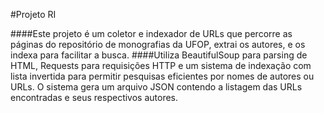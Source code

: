 #Projeto RI

####Este projeto é um coletor e indexador de URLs que percorre as páginas do repositório de monografias da UFOP, extrai os autores, e os indexa para facilitar a busca. ####Utiliza BeautifulSoup para parsing de HTML, Requests para requisições HTTP e um sistema de indexação com lista invertida para permitir pesquisas eficientes por nomes de autores ou URLs. O sistema gera um arquivo JSON contendo a listagem das URLs encontradas e seus respectivos autores.  
